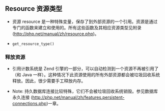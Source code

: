 ## Resource 资源类型
* 资源 resource 是一种特殊变量，保存了到外部资源的一个引用。资源是通过专门的函数来建立和使用的。所有这些函数及其相应资源类型见附录 (http://php.net/manual/zh/resource.php)。

* `get_resource_type()`

### 释放资源
* 引用计数系统是 Zend 引擎的一部分，可以自动检测到一个资源不再被引用了（和 Java 一样）。这种情况下此资源使用的所有外部资源都会被垃圾回收系统释放。因此，很少需要手工释放内存。

* Note: 持久数据库连接比较特殊，它们不会被垃圾回收系统销毁。参见数据库永久连接 (http://php.net/manual/zh/features.persistent-connections.php)一章。
